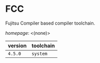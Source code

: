 # FCC

Fujitsu Compiler based compiler toolchain.

*homepage*: <(none)>

version | toolchain
--------|----------
``4.5.0`` | ``system``
